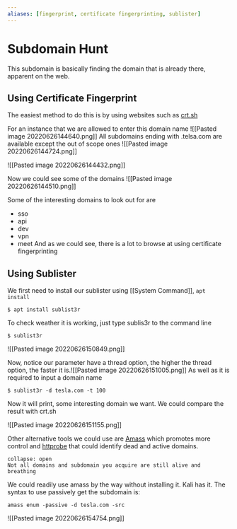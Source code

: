 ```yaml
---
aliases: [fingerprint, certificate fingerprinting, sublister]
---
```


# Subdomain Hunt
This subdomain is basically finding the domain that is already there, apparent on the web. 

## Using Certificate Fingerprint
The easiest method to do this is by using websites such as [crt.sh](https://crt.sh/)

For an instance that we are allowed to enter this domain name
![[Pasted image 20220626144640.png]]
All subdomains ending with .telsa.com are available except the out of scope ones
![[Pasted image 20220626144724.png]]


![[Pasted image 20220626144432.png]]

Now we could see some of the domains
![[Pasted image 20220626144510.png]]


Some of the interesting domains to look out for are
- sso
- api
- dev
- vpn
- meet
And as we could see, there is a lot to  browse at using certificate fingerprinting

## Using Sublister
We first need to install our sublister using [[System Command]], `apt install`
```shell
$ apt install sublist3r
```

To check weather it is working, just type sublis3r to the command line
```shell
$ sublist3r
```

![[Pasted image 20220626150849.png]]

Now, notice our parameter have a thread option, the higher the thread option, the faster it is.![[Pasted image 20220626151005.png]]
As well as it is required to input a domain name
```shell
$ sublist3r -d tesla.com -t 100
```

Now it will print, some interesting domain we want.  We could compare the result with crt.sh

![[Pasted image 20220626151155.png]]


Other alternative tools we could use are [Amass](https://github.com/OWASP/Amass) which promotes more control and [httprobe](https://github.com/tomnomnom/httprobe) that could identify dead and active domains. 

```ad-Notice
collapse: open
Not all domains and subdomain you acquire are still alive and breathing

```

We could readily use amass by the way without installing it. Kali has it. The syntax to use passively get the subdomain  is:
```shell
amass enum -passive -d tesla.com -src
```
![[Pasted image 20220626154754.png]]


